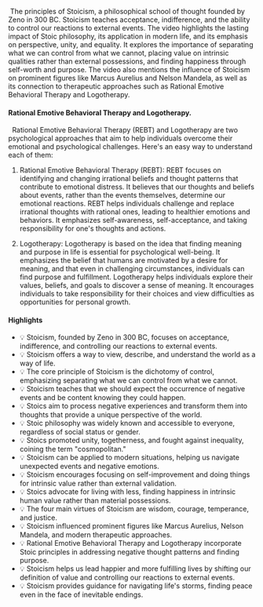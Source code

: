  The principles of Stoicism, a philosophical school of thought founded by Zeno in 300 BC. Stoicism teaches acceptance, indifference, and the ability to control our reactions to external events. The video highlights the lasting impact of Stoic philosophy, its application in modern life, and its emphasis on perspective, unity, and equality. It explores the importance of separating what we can control from what we cannot, placing value on intrinsic qualities rather than external possessions, and finding happiness through self-worth and purpose. The video also mentions the influence of Stoicism on prominent figures like Marcus Aurelius and Nelson Mandela, as well as its connection to therapeutic approaches such as Rational Emotive Behavioral Therapy and Logotherapy.

#### Rational Emotive Behavioral Therapy and Logotherapy.
 
Rational Emotive Behavioral Therapy (REBT) and Logotherapy are two psychological approaches that aim to help individuals overcome their emotional and psychological challenges. Here's an easy way to understand each of them:

1. Rational Emotive Behavioral Therapy (REBT): REBT focuses on identifying and changing irrational beliefs and thought patterns that contribute to emotional distress. It believes that our thoughts and beliefs about events, rather than the events themselves, determine our emotional reactions. REBT helps individuals challenge and replace irrational thoughts with rational ones, leading to healthier emotions and behaviors. It emphasizes self-awareness, self-acceptance, and taking responsibility for one's thoughts and actions.

2. Logotherapy: Logotherapy is based on the idea that finding meaning and purpose in life is essential for psychological well-being. It emphasizes the belief that humans are motivated by a desire for meaning, and that even in challenging circumstances, individuals can find purpose and fulfillment. Logotherapy helps individuals explore their values, beliefs, and goals to discover a sense of meaning. It encourages individuals to take responsibility for their choices and view difficulties as opportunities for personal growth.

#### Highlights

- 💡 Stoicism, founded by Zeno in 300 BC, focuses on acceptance, indifference, and controlling our reactions to external events.
- 💡 Stoicism offers a way to view, describe, and understand the world as a way of life.
- 💡 The core principle of Stoicism is the dichotomy of control, emphasizing separating what we can control from what we cannot.
- 💡 Stoicism teaches that we should expect the occurrence of negative events and be content knowing they could happen.
- 💡 Stoics aim to process negative experiences and transform them into thoughts that provide a unique perspective of the world.
- 💡 Stoic philosophy was widely known and accessible to everyone, regardless of social status or gender.
- 💡 Stoics promoted unity, togetherness, and fought against inequality, coining the term "cosmopolitan."
- 💡 Stoicism can be applied to modern situations, helping us navigate unexpected events and negative emotions.
- 💡 Stoicism encourages focusing on self-improvement and doing things for intrinsic value rather than external validation.
- 💡 Stoics advocate for living with less, finding happiness in intrinsic human value rather than material possessions.
- 💡 The four main virtues of Stoicism are wisdom, courage, temperance, and justice.
- 💡 Stoicism influenced prominent figures like Marcus Aurelius, Nelson Mandela, and modern therapeutic approaches.
- 💡 Rational Emotive Behavioral Therapy and Logotherapy incorporate Stoic principles in addressing negative thought patterns and finding purpose.
- 💡 Stoicism helps us lead happier and more fulfilling lives by shifting our definition of value and controlling our reactions to external events.
- 💡 Stoicism provides guidance for navigating life's storms, finding peace even in the face of inevitable endings.